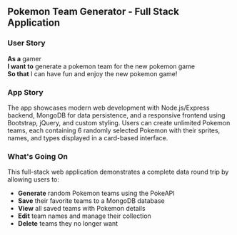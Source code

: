## Pokemon Team Generator - Full Stack Application

### User Story
**As a** gamer  
**I want to** generate a pokemon team for the new pokemon game  
**So that** I can have fun and enjoy the new pokemon game!  

### App Story
The app showcases modern web development with Node.js/Express backend, MongoDB for data persistence, and a responsive frontend using Bootstrap, jQuery, and custom styling. Users can create unlimited Pokemon teams, each containing 6 randomly selected Pokemon with their sprites, names, and types displayed in a card-based interface.

### What's Going On
This full-stack web application demonstrates a complete data round trip by allowing users to:

- **Generate** random Pokemon teams using the PokeAPI
- **Save** their favorite teams to a MongoDB database
- **View** all saved teams with Pokemon details
- **Edit** team names and manage their collection
- **Delete** teams they no longer want






